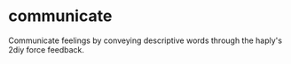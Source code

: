 # communicate
Communicate feelings by conveying descriptive words through the haply's 2diy force feedback.
